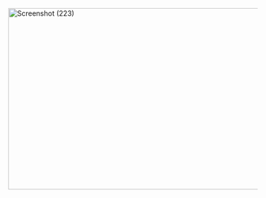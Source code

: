 <img width="944" height="368" alt="Screenshot (223)" src="https://github.com/user-attachments/assets/af39c26b-ffaa-437c-a403-7d2e7dfc3347" />
